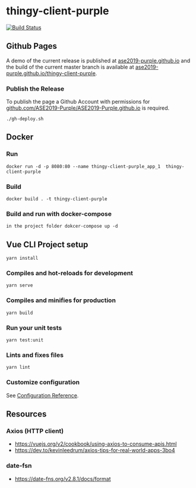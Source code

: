 # thingy-client-purple

[![Build Status](https://travis-ci.org/ASE2019-Purple/thingy-client-purple.svg?branch=master)](https://travis-ci.org/ASE2019-Purple/thingy-client-purple)

## Github Pages

A demo of the current release is published at [ase2019-purple.github.io](https://ase2019-purple.github.io "ase2019-purple.github.io") and the build of the current master branch is available at [ase2019-purple.github.io/thingy-client-purple](https://ase2019-purple.github.io/thingy-client-purple "ase2019-purple.github.io/thingy-client-purple"). 

### Publish the Release

To publish the page a Github Account with permissions for 
[github.com/ASE2019-Purple/ASE2019-Purple.github.io](https://github.com/ASE2019-Purple/ASE2019-Purple.github.io "github.com/ASE2019-Purple/ASE2019-Purple.github.io")
is required. 

``` shell
./gh-deploy.sh
```

## Docker

### Run

``` shell
docker run -d -p 8080:80 --name thingy-client-purple_app_1  thingy-client-purple
```

### Build 

``` shell
docker build . -t thingy-client-purple
```
### Build and run with docker-compose  

``` shell
in the project folder dokcer-compose up -d
```




## Vue CLI Project setup

```
yarn install
```

### Compiles and hot-reloads for development
```
yarn serve
```

### Compiles and minifies for production
```
yarn build
```

### Run your unit tests
```
yarn test:unit
```

### Lints and fixes files
```
yarn lint
```

### Customize configuration
See [Configuration Reference](https://cli.vuejs.org/config/).


## Resources

### Axios (HTTP client)

  - https://vuejs.org/v2/cookbook/using-axios-to-consume-apis.html
  - https://dev.to/kevinleedrum/axios-tips-for-real-world-apps-3bo4

### date-fsn

  - <https://date-fns.org/v2.8.1/docs/format>
